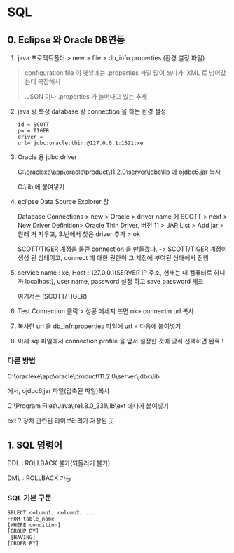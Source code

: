 # SQL

## 0. Eclipse 와 Oracle DB연동

1. java 프로젝트폴더 > new > file > db_info.properties (환경 설정 파일)

>  configuration file 이 옛날에는 .properties 파일 많이 쓰다가 .XML  로 넘어갔는데 복잡해서
>
> .JSON 이나 .properties 가 늘어나고 있는 추세

2. java 랑 특정 database 랑 connection 을 하는 환경 설정

   ```
   id = SCOTT
   pw = TIGER
   driver =
   url= jdbc:oracle:thin:@127.0.0.1:1521:xe
   ```

3. Oracle 용 jdbc driver

   C:\oraclexe\app\oracle\product\11.2.0\server\jdbc\lib 에 ojdbc6.jar 복사

   C:\lib 에 붙여넣기

4. eclipse Data Source Explorer 창

   Database Connections > new > Oracle > driver name 에 SCOTT > next > New Driver Definition> Oracle Thin Driver, 버전 11 > JAR List > Add jar > 원래 거 지우고, 3.번에서 찾은 driver 추가 > ok

   SCOTT/TIGER 계정을 물린 connection 을 만들겠다. -> SCOTT/TIGER 계정이 생성 된 상태이고, connect 에 대한 권한이 그 계정에 부여된 상태에서 진행

5. service name : xe, Host : 127.0.0.1(SERVER IP 주소, 현재는 내 컴퓨터로 하니까 localhost), user name, password 설정 하고 save password 체크

   여기서는 (SCOTT/TIGER)

6. Test Connection 클릭 > 성공 메세지 뜨면 ok> connectin url 복사 

7. 복사한 url 을 db_infr.properties 파일에 url = 다음에 붙여넣기

8. 이제 sql 파일에서 connection profile 을 앞서 설정한 것에 맞춰 선택하면 완료 !

### 다른 방법

C:\oraclexe\app\oracle\product\11.2.0\server\jdbc\lib

에서, ojdbc6.jar 파일(압축된 파일)복사

C:\Program Files\Java\jre1.8.0_231\lib\ext 에다가 붙여넣기

ext ? 장치 관련된 라이브러리가 저장된 곳

## 1. SQL 명령어

DDL : ROLLBACK 불가(되돌리기 불가)

DML : ROLLBACK 가능

### SQL 기본 구문

```mysql
SELECT column1, column2, ...
FROM table_name
[WHERE condition]
[GROUP BY]
 [HAVING]
[ORDER BY]
```